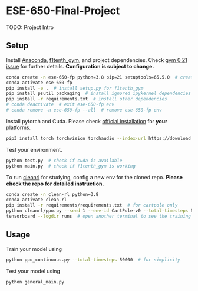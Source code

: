 # ESE-650-Final-Project

TODO: Project Intro

## Setup

Install [Anaconda](https://docs.anaconda.com/free/anaconda/install/index.html), [f1tenth_gym](https://github.com/f1tenth/f1tenth_gym), and project dependencies.
Check [gym 0.21 issue](https://github.com/openai/gym/issues/3176) for further details.
**Configuration is subject to change.**
```bash
conda create -n ese-650-fp python=3.8 pip=21 setuptools=65.5.0  # create a new conda env under the root dir
conda activate ese-650-fp
pip install -e .  # install setup.py for f1tenth_gym
pip install psutil packaging  # install ignored ipykernel dependencies
pip install -r requirements.txt  # install other dependencies
# conda deactivate  # exit ese-650-fp env
# conda remove -n ese-650-fp --all  # remove ese-650-fp env
```

Install pytorch and Cuda. Please check [official installation](https://pytorch.org/get-started/locally/) for **your** platforms.
```bash
pip3 install torch torchvision torchaudio --index-url https://download.pytorch.org/whl/cu118  # for Derek's PC
```

Test your environment.
```bash
python test.py  # check if cuda is available
python main.py  # check if f1tenth_gym is working
```

To run [cleanrl](https://github.com/vwxyzjn/cleanrl) for studying, config a new env for the cloned repo. **Please check the repo for detailed instruction.**  
```bash
conda create -n clean-rl python=3.8
conda activate clean-rl
pip install -r requirements/requirements.txt  # for cartpole only
python cleanrl/ppo.py --seed 1 --env-id CartPole-v0 --total-timesteps 50000 --capture_video  # cd ./videos for visualized results
tensorboard --logdir runs  # open another terminal to see the training process
```

## Usage

Train your model using
```bash
python ppo_continuous.py --total-timesteps 50000  # for simplicity
```
Test your model using
```bash
python general_main.py
```